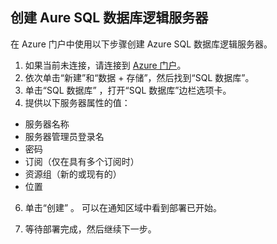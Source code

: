 <!--
includes/sql-database-create-new-server-portal.md

Latest Freshness check:  2016-04-11 , carlrab.

As of circa 2016-04-11, the following topics might include this include:
articles/sql-database/sql-database-get-started-tutorial.md

-->
## <a name="create-an-azure-sql-database-logical-server"></a>创建 Aure SQL 数据库逻辑服务器

在 Azure 门户中使用以下步骤创建 Azure SQL 数据库逻辑服务器。

1. 如果当前未连接，请连接到 [Azure 门户](http://portal.azure.cn)。
2. 依次单击“新建”和“数据 + 存储”，然后找到“SQL 数据库”。
3. 单击“SQL 数据库” ，打开“SQL 数据库”边栏选项卡。
5. 提供以下服务器属性的值：

 - 服务器名称
 - 服务器管理员登录名
 - 密码
 - 订阅（仅在具有多个订阅时）
 - 资源组（新的或现有的）
 - 位置

6.  单击“创建” 。 可以在通知区域中看到部署已开始。

7. 等待部署完成，然后继续下一步。